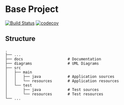 # Base Project
[![Build Status](https://travis-ci.org/fcu-d0542370/BaseProject.svg?branch=master)](https://travis-ci.org/fcu-d0542370/BaseProject)
[![codecov](https://codecov.io/gh/fcu-d0542370/BaseProject/branch/master/graph/badge.svg)](https://codecov.io/gh/fcu-d0542370/BaseProject)

## Structure
```
.
├── ...
├── docs                    # Documentation
├── diagrams                # UML Diagrams
├── src
│   ├── main
│   │   ├── java            # Application sources
│   │   └── resources       # Application resources
│   └── test
│       ├── java            # Test sources
│       └── resources       # Test resources
└── ...
```
